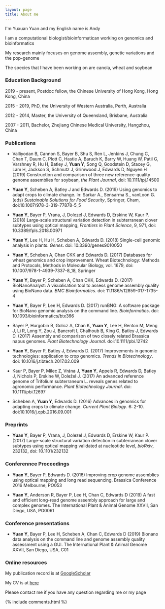 ```yaml
---
layout: page
title: About me 
---
```


I'm Yuxuan Yuan and my English name is Andy

<p>

I am a computational biologist/bioinformatican working on genomics and bioinformatics
 
<p>

My research mainly focuses on genome assembly, genetic variations and the pop-genome

<p>

The species that I have been working on are canola, wheat and soybean


<h3> Education Background </h3>

<p>
2019 - present, Postdoc fellow, the Chinese University of Hong Kong, Hong Kong, China

<p>
2015 - 2019,    PhD, the University of Western Australia, Perth, Australia

<p>
2012 - 2014,    Master, the University of Queensland, Brisbane, Australia

<p>
2007 - 2011,    Bachelor, Zhejiang Chinese Medical University, Hangzhou, China

<p>

<h3> Publications </h3>  

<p>

* Valliyodan B, Cannon S, Bayer B, Shu S, Ren L, Jenkins J, Chung C, Chan T, Daum C, Plott C, Hastie A, Baruch K, Barry W, Huang W, Patil G, Varshney R, Hu H, Batley J, <b>Yuan Y</b>, Song Q, Goodstein D, Stacey G, Lam H, Jackson S, Schmutz J, Grimwood J, Edwards D, Nguyen H (2019) Construction and comparison of three new reference-quality genome assemblies for soybean, <i>the Plant Journal</i>, doi: 10.1111/tpj.14500

<p>

* <b>Yuan Y</b>, Scheben A, Batley J and Edwards D. (2019) Using genomics to adapt crops to climate change. In: Sarkar A., Sensarma S., vanLoon G. (eds) <i>Sustainable Solutions for Food Security</i>, Springer, Cham, doi:10.1007/978-3-319-77878-5_5

<p>

* <b>Yuan Y</b>, Bayer P, Vrana, J, Dolezel J, Edwards D, Erskine W, Kaur P. (2018) Large-scale structural variation detection in subterranean clover subtypes using optical mapping, <i>Frontiers in Plant Science</i>, 9, 971, doi: 10.3389/fpls.2018.00971

<p>

* <b>Yuan Y</b>, Lee H, Hu H, Scheben A, Edwards D. (2018) Single-cell genomic analysis in plants. <i>Genes</i>. doi: 10.3390/genes9010050

<p>

* <b>Yuan Y</b>, Scheben A, Chan CKK and Edwards D. (2017) Databases for wheat genomics and crop improvement. Wheat Biotechnology: Methods and Protocols, Methods in Molecular Biology, vol. 1679, doi: 10.1007/978-1-4939-7337-8_18, Springer      

<p>

* <b>Yuan Y</b>, Bayer P, Scheben A, Chan CKK, Edwards D. (2017) BioNanoAnalyst: A visualisation tool to assess genome assembly quality using BioNano data. <i>BMC Bioinformatics</i>. doi: 11.1186/s12859-017-1735-4

<p>

* <b>Yuan Y</b>, Bayer P, Lee H, Edwards D. (2017) runBNG: A software package for BioNano genomic analysis on the command line. <i>Bioinformatics</i>. doi: 10.1093/bioinformatics/btx366

<p>

* Bayer P, Hurgobin B, Golicz A, Chan K, <b>Yuan Y</b>, Lee H, Renton M, Meng J, Li R, Long Y, Zou J, Bancroft I, Chalhoub B, King G, Batley J, Edwards D. (2017) Assembly and comparison of two closely related Brassica napus genomes. <i>Plant Biotechnology Journal</i>. doi:10.1111/pbi.12742

<p>

* <b>Yuan Y</b>, Bayer P, Batley J, Edwards D. (2017) Improvements in genomic technologies: application to crop genomics. <i>Trends in Biotechnology</i>. doi: 10.1016/j.tibtech.2017.02.009

<p>

* Kaur P, Bayer P, Milec Z, Vrána J, <b>Yuan Y</b>, Appels R, Edwards D, Batley J, Nichols P, Erskine W, Doležel J. (2017) An advanced reference genome of Trifolium subterraneum L. reveals genes related to agronomic performance. <i>Plant Biotechnology Journal</i>. doi: 10.1111/pbi.12697

<p> 

* Scheben A, <b>Yuan Y</b>, Edwards D. (2016) Advances in genomics for adapting crops to climate change. <i>Current Plant Biology</i>. 6: 2-10. doi:10.1016/j.cpb.2016.09.001


<h3> Preprints</h3>

<p>

* <b>Yuan Y</b>, Bayer P, Vrana, J, Dolezel J, Edwards D, Erskine W, Kaur P. (2017) Large-scale structural variation detection in subterranean clover subtypes using optical mapping validated at nucleotide level, <i>bioRxiv</i>, 232132, doi: 10.1101/232132

<h3> Conferennce Proceedings</h3>

<p>

* <b>Yuan Y</b>, Bayer P, Edwards D. (2016) Improving crop genome assemblies using optical mapping and long read sequencing. Brassica Conference 2016 Melbourne, PO053

<p>

* <b>Yuan Y</b>, Anderson R, Bayer P, Lee H, Chan C, Edwards D (2019) A fast and efficient long-read genome assembly approach for large and complex genomes. The International Plant & Animal Genome XXVII, San Diego, USA, PO0061

<h3>Conference presentations</h3>

<p>

* <b>Yuan Y</b>, Bayer P, Lee H, Scheben A, Chan C, Edwards D (2019) Bionano data analysis on the command line and genome assembly quality assessment using a GUI. The International Plant & Animal Genome XXVII, San Diego, USA, C01

<p>

<h3> Online resources</h3>

<p>

My publication record is at <a target="_blank" href='https://scholar.google.com.au/citations?user=2oLXfwoAAAAJ&hl=en'>GoogleScholar</a> 

<p> 

My CV is at <a target="_blank" href='https://www.dropbox.com/s/dr5syy4vb05wn7z/CV_AY.pdf?dl=0'>here</a>

<p>

<p>

Please contact me if you have any question regarding me or my page

<p> 

<p> 


{% include comments.html %}

